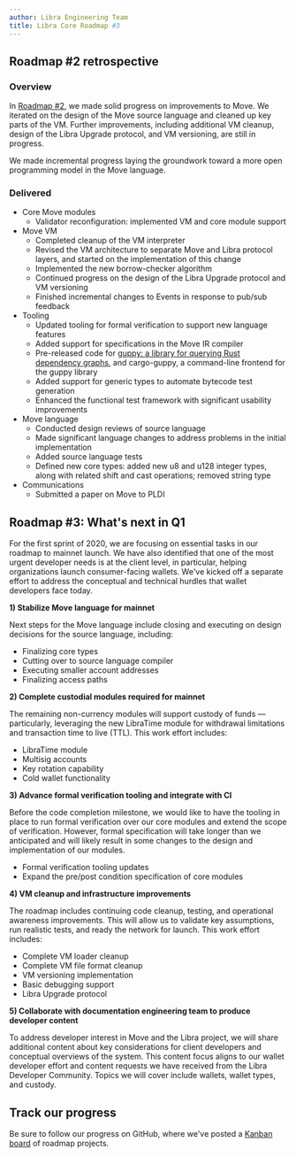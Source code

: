 ```yaml
---
author: Libra Engineering Team
title: Libra Core Roadmap #3
---
```


<script>
    let items = document.getElementsByClassName("post-meta");   
    for (var i = items.length - 1; i >= 0; i--) {
        if (items[i].innerHTML = '<p class="post-meta">February 28, 2020</p>') items[i].innerHTML = '<p class="post-meta">February 28, 2020</p>';
    }
    var slug = location.pathname.slice(location.pathname.lastIndexOf('/')+1);
    var redirect = 'https://libra.org/blog/' + slug;
    window.location = redirect;    
</script>

## Roadmap #2 retrospective

### Overview

In [Roadmap #2](https://developers.libra.org/blog/2019/12/17/libra-core-roadmap-2), we made solid progress on improvements to Move. We iterated on the design of the Move source language and cleaned up key parts of the VM. Further improvements, including additional VM cleanup, design of the Libra Upgrade protocol, and VM versioning, are still in progress.

We made incremental progress laying the groundwork toward a more open programming model in the Move language.

### Delivered

- Core Move modules
  - Validator reconfiguration: implemented VM and core module support
- Move VM
  - Completed cleanup of the VM interpreter
  - Revised the VM architecture to separate Move and Libra protocol layers, and started on the implementation of this change
  - Implemented the new borrow-checker algorithm
  - Continued progress on the design of the Libra Upgrade protocol and VM versioning
  - Finished incremental changes to Events in response to pub/sub feedback
- Tooling
  - Updated tooling for formal verification to support new language features
  - Added support for specifications in the Move IR compiler
  - Pre-released code for [guppy: a library for querying Rust dependency graphs](https://github.com/calibra/cargo-guppy), and cargo-guppy, a command-line frontend for the guppy library
  - Added support for generic types to automate bytecode test generation
  - Enhanced the functional test framework with significant usability improvements
- Move language
  - Conducted design reviews of source language
  - Made significant language changes to address problems in the initial implementation
  - Added source language tests
  - Defined new core types: added new u8 and u128 integer types, along with related shift and cast operations; removed string type
- Communications
  - Submitted a paper on Move to PLDI

## Roadmap #3: What's next in Q1

For the first sprint of 2020, we are focusing on essential tasks in our roadmap to mainnet launch. We have also identified that one of the most urgent developer needs is at the client level, in particular, helping organizations launch consumer-facing wallets. We've kicked off a separate effort to address the conceptual and technical hurdles that wallet developers face today.

**1) Stabilize Move language for mainnet**

Next steps for the Move language include closing and executing on design decisions for the source language, including:

- Finalizing core types
- Cutting over to source language compiler
- Executing smaller account addresses
- Finalizing access paths

**2) Complete custodial modules required for mainnet**

The remaining non-currency modules will support custody of funds — particularly, leveraging the new LibraTime module for withdrawal limitations and transaction time to live (TTL). This work effort includes:

- LibraTime module
- Multisig accounts
- Key rotation capability
- Cold wallet functionality

**3) Advance formal verification tooling and integrate with CI**

Before the code completion milestone, we would like to have the tooling in place to run formal verification over our core modules and extend the scope of verification. However, formal specification will take longer than we anticipated and will likely result in some changes to the design and implementation of our modules.

- Formal verification tooling updates
- Expand the pre/post condition specification of core modules

**4) VM cleanup and infrastructure improvements**

The roadmap includes continuing code cleanup, testing, and operational awareness improvements. This will allow us to validate key assumptions, run realistic tests, and ready the network for launch. This work effort includes:

- Complete VM loader cleanup
- Complete VM file format cleanup
- VM versioning implementation
- Basic debugging support
- Libra Upgrade protocol

**5) Collaborate with documentation engineering team to produce developer content**

To address developer interest in Move and the Libra project, we will share additional content about key considerations for client developers and conceptual overviews of the system. This content focus aligns to our wallet developer effort and content requests we have received from the Libra Developer Community. Topics we will cover include wallets, wallet types, and custody.

## Track our progress

Be sure to follow our progress on GitHub, where we've posted a [Kanban board](https://github.com/orgs/libra/projects/1#card-28078342) of roadmap projects.
